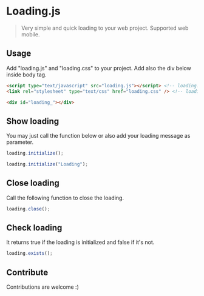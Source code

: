 # Loading.js

> Very simple and quick loading to your web project. Supported web mobile.

## Usage

Add "loading.js" and "loading.css" to your project. Add also the div below inside body tag.

```html
<script type="text/javascript" src="loading.js"></script> <!-- loading.js -->
<link rel="stylesheet" type="text/css" href="loading.css" /> <!-- loading.css -->
```

```html
<div id="loading_"></div>
```

## Show loading

You may just call the function below or also add your loading message as parameter.

```javascript
loading.initialize();
```

```javascript
loading.initialize("Loading");
```

## Close loading

Call the following function to close the loading.

```javascript
loading.close();
```

## Check loading

It returns true if the loading is initialized and false if it's not.

```javascript
loading.exists();
```

## Contribute

Contributions are welcome :)
